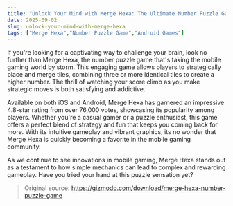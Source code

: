 ```yaml
---
title: "Unlock Your Mind with Merge Hexa: The Ultimate Number Puzzle Game"
date: 2025-09-02
slug: unlock-your-mind-with-merge-hexa
tags: ["Merge Hexa","Number Puzzle Game","Android Games"]
---
```


If you're looking for a captivating way to challenge your brain, look no further than Merge Hexa, the number puzzle game that's taking the mobile gaming world by storm. This engaging game allows players to strategically place and merge tiles, combining three or more identical tiles to create a higher number. The thrill of watching your score climb as you make strategic moves is both satisfying and addictive.

Available on both iOS and Android, Merge Hexa has garnered an impressive 4.8-star rating from over 76,000 votes, showcasing its popularity among players. Whether you're a casual gamer or a puzzle enthusiast, this game offers a perfect blend of strategy and fun that keeps you coming back for more. With its intuitive gameplay and vibrant graphics, its no wonder that Merge Hexa is quickly becoming a favorite in the mobile gaming community.

As we continue to see innovations in mobile gaming, Merge Hexa stands out as a testament to how simple mechanics can lead to complex and rewarding gameplay. Have you tried your hand at this puzzle sensation yet?
> Original source: https://gizmodo.com/download/merge-hexa-number-puzzle-game